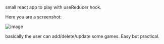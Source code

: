 small react app to play with useReducer hook. 

Here you are a screenshot:

![image](https://github.com/sergimoli/usereducer_silly_app/assets/95481090/6d40e902-878d-44b0-9c80-4237e5ae7361)


basically the user can add/delete/update some games. Easy but practical.

